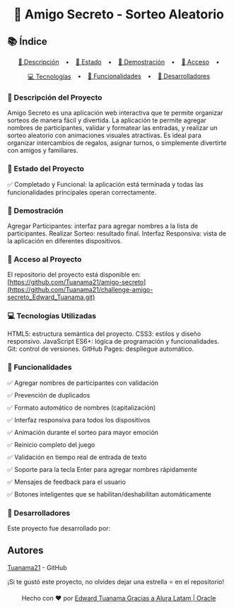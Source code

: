 <h1 align="center"> 🎯 Amigo Secreto - Sorteo Aleatorio </h1>

## 📚 Índice
<div style="display: flex; flex-wrap: wrap; gap: 15px; justify-content: center;">
  <a href="#-descripción-del-proyecto">📝 Descripción</a> •
  <a href="#-estado-del-proyecto">🚀 Estado</a> •
  <a href="#-demostración">🎥 Demostración</a> •
  <a href="#-acceso-al-proyecto">🔗 Acceso</a> •
  <a href="#-tecnologías-utilizadas">💻 Tecnologías</a> •
  <a href="#-funcionalidades">🎯 Funcionalidades</a> •
  <a href="#-desarrolladores">👥 Desarrolladores</a>
</div>

### 📝 Descripción del Proyecto
Amigo Secreto es una aplicación web interactiva que te permite organizar sorteos de manera fácil y divertida. La aplicación te permite agregar nombres de participantes, validar y formatear las entradas, y realizar un sorteo aleatorio con animaciones visuales atractivas.
Es ideal para organizar intercambios de regalos, asignar turnos, o simplemente divertirte con amigos y familiares.

### 🚀 Estado del Proyecto
✅ Completado y Funcional: la aplicación está terminada y todas las funcionalidades principales operan correctamente.

### 🎥 Demostración
Agregar Participantes: interfaz para agregar nombres a la lista de participantes.
Realizar Sorteo: resultado final.
Interfaz Responsiva: vista de la aplicación en diferentes dispositivos.

### 🔗 Acceso al Proyecto
El repositorio del proyecto está disponible en: [https://github.com/Tuanama21/amigo-secreto](https://github.com/Tuanama21/challenge-amigo-secreto_Edward_Tuanama.git)

### 💻 Tecnologías Utilizadas
HTML5: estructura semántica del proyecto.
CSS3: estilos y diseño responsivo.
JavaScript ES6+: lógica de programación y funcionalidades.
Git: control de versiones.
GitHub Pages: despliegue automático.

### 🎯 Funcionalidades
<div style="display: grid; grid-template-columns: repeat(auto-fit, minmax(300px, 1fr)); gap: 10px;">
<div>✅ Agregar nombres de participantes con validación</div>
<div>✅ Prevención de duplicados</div>
<div>✅ Formato automático de nombres (capitalización)</div>
<div>✅ Interfaz responsiva para todos los dispositivos</div>
<div>✅ Animación durante el sorteo para mayor emoción</div>
<div>✅ Reinicio completo del juego</div>
<div>✅ Validación en tiempo real de entrada de texto</div>
<div>✅ Soporte para la tecla Enter para agregar nombres rápidamente</div>
<div>✅ Mensajes de feedback para el usuario</div>
<div>✅ Botones inteligentes que se habilitan/deshabilitan automáticamente</div>
</div>

### 👥 Desarrolladores
Este proyecto fue desarrollado por:

## Autores

[Tuanama21](https://github.com/Tuanama21) - GitHub

¡Si te gustó este proyecto, no olvides dejar una estrella ⭐ en el repositorio!

<div align="center">
Hecho con ❤️ por <a href="[https://github.com/tu-usuario](https://github.com/Tuanama21)">Edward Tuanama Gracias a Alura Latam | Oracle </a>
</div>
